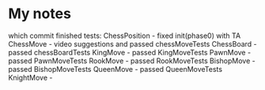 # My notes

which commit finished tests:
    ChessPosition   - fixed init(phase0) with TA
    ChessMove       - video suggestions and passed chessMoveTests
    ChessBoard      - passed chessBoardTests
    KingMove        - passed KingMoveTests
    PawnMove        - passed PawnMoveTests
    RookMove        - passed RookMoveTests
    BishopMove      - passed BishopMoveTests
    QueenMove       - passed QueenMoveTests
    KnightMove      -